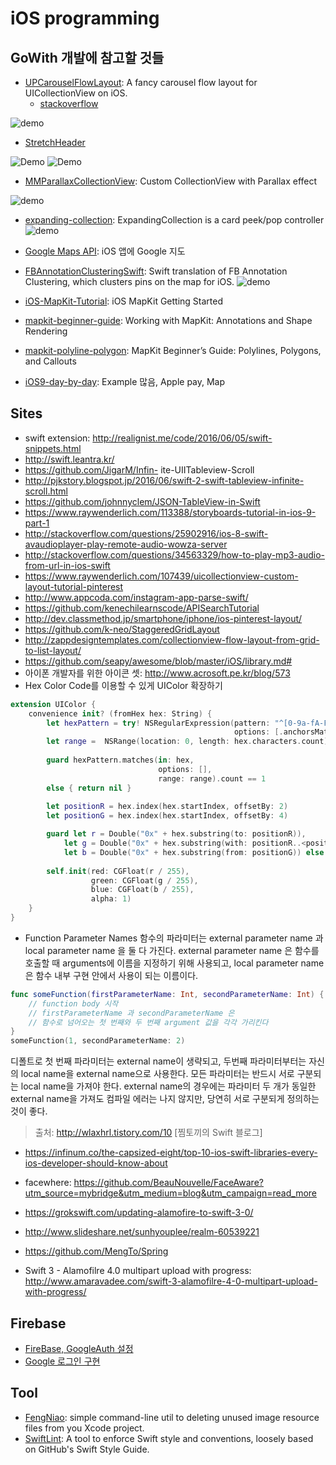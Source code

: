 # iOS programming

## GoWith 개발에 참고할 것들
- [UPCarouselFlowLayout](https://github.com/ink-spot/UPCarouselFlowLayout): A fancy carousel flow layout for UICollectionView on iOS.
    - [stackoverflow](http://stackoverflow.com/questions/42003296/is-it-possible-to-create-a-scroll-view-with-an-animated-page-control-in-swift)

![demo](https://raw.githubusercontent.com/ink-spot/UPCarouselFlowLayout/master/images/demo.gif)

- [StretchHeader](https://github.com/y-hryk/StretchHeader)

![Demo](https://raw.githubusercontent.com/y-hryk/StretchHeader/master/sample_01.gif)
![Demo](https://raw.githubusercontent.com/y-hryk/StretchHeader/master/sample_02.gif)

- [MMParallaxCollectionView](https://github.com/MillmanY/MMParallaxCollectionView): Custom CollectionView with Parallax effect

![demo](https://github.com/MillmanY/MMParallaxCollectionView/blob/master/DemoSource/Demo.gif?raw=true)

- [expanding-collection](https://github.com/Ramotion/expanding-collection): ExpandingCollection is a card peek/pop controller
![demo](https://raw.githubusercontent.com/Ramotion/expanding-collection/master/preview.gif)

- [Google Maps API](https://developers.google.com/maps/documentation/ios-sdk/?hl=ko): iOS 앱에 Google 지도

- [FBAnnotationClusteringSwift](https://github.com/ribl/FBAnnotationClusteringSwift): Swift translation of FB Annotation Clustering, which clusters pins on the map for iOS. 
![demo](https://github.com/ribl/FBAnnotationClusteringSwift/blob/master/GitHubImages/simulatorShot.png?raw=true)
- [iOS-MapKit-Tutorial](https://github.com/maximbilan/iOS-MapKit-Tutorial): iOS MapKit Getting Started
- [mapkit-beginner-guide](http://www.appcoda.com/mapkit-beginner-guide/): Working with MapKit: Annotations and Shape Rendering
- [mapkit-polyline-polygon](http://www.appcoda.com/mapkit-polyline-polygon): MapKit Beginner’s Guide: Polylines, Polygons, and Callouts
- [iOS9-day-by-day](https://github.com/shinobicontrols/iOS9-day-by-day): Example 많음, Apple pay, Map

## Sites
- swift extension: http://realignist.me/code/2016/06/05/swift-snippets.html
- http://swift.leantra.kr/
- https://github.com/JigarM/Infin- ite-UIITableview-Scroll
- http://pjkstory.blogspot.jp/2016/06/swift-2-swift-tableview-infinite-scroll.html
- https://github.com/johnnyclem/JSON-TableView-in-Swift
- https://www.raywenderlich.com/113388/storyboards-tutorial-in-ios-9-part-1
- http://stackoverflow.com/questions/25902916/ios-8-swift-avaudioplayer-play-remote-audio-wowza-server
- http://stackoverflow.com/questions/34563329/how-to-play-mp3-audio-from-url-in-ios-swift
- https://www.raywenderlich.com/107439/uicollectionview-custom-layout-tutorial-pinterest
- http://www.appcoda.com/instagram-app-parse-swift/
- https://github.com/kenechilearnscode/APISearchTutorial
- http://dev.classmethod.jp/smartphone/iphone/ios-pinterest-layout/
- https://github.com/k-neo/StaggeredGridLayout
- http://zappdesigntemplates.com/collectionview-flow-layout-from-grid-to-list-layout/
- https://github.com/seapy/awesome/blob/master/iOS/library.md#
- 아이폰 개발자를 위한 아이콘 셋: http://www.acrosoft.pe.kr/blog/573
- Hex Color Code를 이용할 수 있게 UIColor 확장하기

```swift
extension UIColor {
    convenience init? (fromHex hex: String) {
        let hexPattern = try! NSRegularExpression(pattern: "^[0-9a-fA-F]{6}$",
                                                  options: [.anchorsMatchLines])
        let range =  NSRange(location: 0, length: hex.characters.count)
        
        guard hexPattern.matches(in: hex, 
                                 options: [],
                                 range: range).count == 1 
        else { return nil }
        
        let positionR = hex.index(hex.startIndex, offsetBy: 2)
        let positionG = hex.index(hex.startIndex, offsetBy: 4)

        guard let r = Double("0x" + hex.substring(to: positionR)),
            let g = Double("0x" + hex.substring(with: positionR..<positionG)),
            let b = Double("0x" + hex.substring(from: positionG)) else { return nil }
        
        self.init(red: CGFloat(r / 255), 
                  green: CGFloat(g / 255), 
                  blue: CGFloat(b / 255), 
                  alpha: 1)
    }
}
```

- Function Parameter Names
함수의 파라미터는 external parameter name 과 local parameter name 을 둘 다 가진다. external parameter name 은 함수를 호출할 때 arguments에 이름을 지정하기 위해 사용되고, local parameter name 은 함수 내부 구현 안에서 사용이 되는 이름이다.
```swift
func someFunction(firstParameterName: Int, secondParameterName: Int) {
    // function body 시작
    // firstParameterName 과 secondParameterName 은
    // 함수로 넘어오는 첫 번째와 두 번째 argument 값을 각각 가리킨다
}
someFunction(1, secondParameterName: 2)
```
디폴트로 첫 번째 파라미터는 external name이 생략되고, 두번째 파라미터부터는 자신의 local name을 external name으로 사용한다. 모든 파라미터는 반드시 서로 구분되는 local name을 가져야 한다. external name의 경우에는 파라미터 두 개가 동일한 external name을 가져도 컴파일 에러는 나지 않지만, 당연히 서로 구분되게 정의하는 것이 좋다.

> 출처: http://wlaxhrl.tistory.com/10 [찜토끼의 Swift 블로그]

- https://infinum.co/the-capsized-eight/top-10-ios-swift-libraries-every-ios-developer-should-know-about
- facewhere: https://github.com/BeauNouvelle/FaceAware?utm_source=mybridge&utm_medium=blog&utm_campaign=read_more
- https://grokswift.com/updating-alamofire-to-swift-3-0/
- http://www.slideshare.net/sunhyouplee/realm-60539221

- https://github.com/MengTo/Spring
- Swift 3 - Alamofilre 4.0 multipart upload with progress: http://www.amaravadee.com/swift-3-alamofilre-4-0-multipart-upload-with-progress/

## Firebase

- [FireBase, GoogleAuth 설정](https://brunch.co.kr/@tilltue/14)
- [Google 로그인 구현](https://firebase.google.com/docs/auth/ios/google-signin?hl=ko)


## Tool
- [FengNiao](https://github.com/onevcat/FengNiao): simple command-line util to deleting unused image resource files from you Xcode project.
- [SwiftLint](https://github.com/realm/SwiftLint): A tool to enforce Swift style and conventions, loosely based on GitHub's Swift Style Guide.
